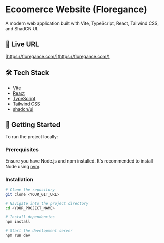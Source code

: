 # Ecoomerce Website (Floregance)

A modern web application built with Vite, TypeScript, React, Tailwind CSS, and ShadCN UI.

## 🔗 Live URL

[https://floregance.com/](https://floregance.com/)

## 🛠️ Tech Stack

- [Vite](https://vitejs.dev/)
- [React](https://reactjs.org/)
- [TypeScript](https://www.typescriptlang.org/)
- [Tailwind CSS](https://tailwindcss.com/)
- [shadcn/ui](https://ui.shadcn.dev/)

## 🚀 Getting Started

To run the project locally:

### Prerequisites

Ensure you have Node.js and npm installed. It's recommended to install Node using [nvm](https://github.com/nvm-sh/nvm#installing-and-updating).

### Installation

```bash
# Clone the repository
git clone <YOUR_GIT_URL>

# Navigate into the project directory
cd <YOUR_PROJECT_NAME>

# Install dependencies
npm install

# Start the development server
npm run dev
